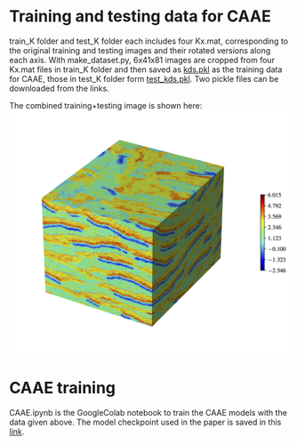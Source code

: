 # Training and testing data for CAAE
train_K folder and test_K folder each includes four Kx.mat, corresponding to the original training and testing images and their rotated versions along each axis. With make_dataset.py, 6x41x81 images are cropped from four Kx.mat files in train_K folder and then saved as [kds.pkl](https://drive.google.com/file/d/1hdYAz3EAKlYCLvbrmUOK7FGRgtmmHu2D/view?usp=sharing) as the training data for CAAE, those in test_K folder form [test_kds.pkl](https://drive.google.com/file/d/1RpWeLDLDx6titiFM4UTKeWVB_-irYjqg/view?usp=sharing). Two pickle files can be downloaded from the links.

The combined training+testing image is shown here:
![](logk_training.png?raw=true)
# CAAE training
CAAE.ipynb is the GoogleColab notebook to train the CAAE models with the data given above.
The model checkpoint used in the paper is saved in this [link](https://drive.google.com/drive/folders/16KzID6kBDueNcETOw5xPQ9NXIL3VTEzu?usp=sharing).